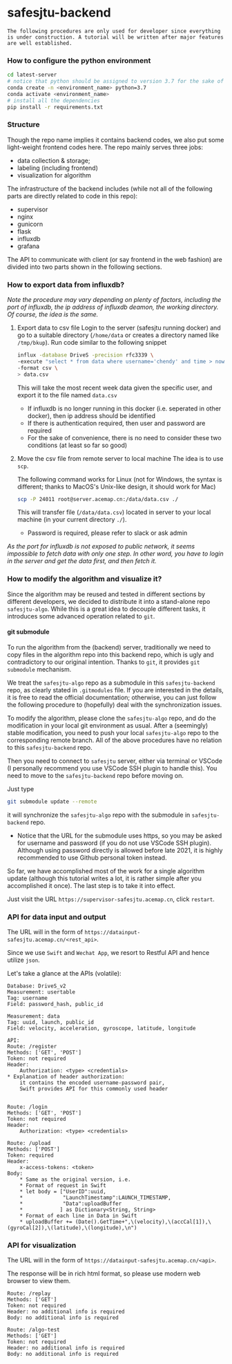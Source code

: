 # safesjtu-backend

`The following procedures are only used for developer since everything is under construction. A tutorial will be written after major features are well established.`

### How to configure the python environment

```bash
cd latest-server
# notice that python should be assigned to version 3.7 for the sake of compatibility
conda create -n <environment_name> python=3.7
conda activate <environment_name>
# install all the dependencies
pip install -r requirements.txt
```

### Structure

Though the repo name implies it contains backend codes, we also put some light-weight frontend codes here. The repo mainly serves three jobs: 

* data collection & storage;
* labeling (including frontend)
* visualization for algorithm

The infrastructure of the backend includes (while not all of the following parts are directly related to code in this repo):

* supervisor
* nginx
* gunicorn
* flask
* influxdb
* grafana

The API to communicate with client (or say frontend in the web fashion) are divided into two parts shown in the following sections.

### How to export data from influxdb?

*Note the procedure may vary depending on plenty of factors, including the port of influxdb, the ip address of influxdb deamon, the working directory. Of course, the idea is the same.*

1. Export data to csv file
    Login to the server (safesjtu running docker) and go to a suitable directory (`/home/data` or creates a directory named like `/tmp/bkup`).
    Run code similar to the following snippet
    ```bash
    influx -database DriveS -precision rfc3339 \
    -execute "select * from data where username='chendy' and time > now() - 1w" \
    -format csv \
    > data.csv
    ```
    This will take the most recent week data given the specific user, and export it to the file named `data.csv`
    * If influxdb is no longer running in this docker (i.e. seperated in other docker), then ip address should be identified
    * If there is authentication required, then user and password are required
    * For the sake of convenience, there is no need to consider these two conditions (at least so far so good)

2. Move the csv file from remote server to local machine
    The idea is to use `scp`.
    
    The following command works for Linux (not for Windows, the syntax is different; thanks to MacOS's Unix-like design, it should work for Mac)
    ```bash
    scp -P 24011 root@server.acemap.cn:/data/data.csv ./
    ```
    This will transfer file (`/data/data.csv`) located in server to your local machine (in your current directory `./`).
    * Password is required, please refer to slack or ask admin

*As the port for influxdb is not exposed to public network, it seems impossible to fetch data with only one step. In other word, you have to login in the server and get the data first, and then fetch it.*
    
### How to modify the algorithm and visualize it?

Since the algorithm may be reused and tested in different sections by different developers, we decided to distribute it into a stand-alone repo `safesjtu-algo`. While this is a great idea to decouple different tasks, it introduces some advanced operation related to `git`.

#### git submodule

To run the algorithm from the (backend) server, traditionally we need to copy files in the algorithm repo into this backend repo, which is ugly and contradictory to our original intention. Thanks to `git`, it provides `git submodule` mechanism.

We treat the `safesjtu-algo` repo as a submodule in this `safesjtu-backend` repo, as clearly stated in `.gitmodules` file. If you are interested in the details, it is free to read the official documentation; otherwise, you can just follow the following procedure to (hopefully) deal with the synchronization issues.

To modify the algorithm, please clone the `safesjtu-algo` repo, and do the modification in your local git environment as usual. After a (seemingly) stable modification, you need to push your local `safesjtu-algo` repo to the corresponding remote branch. All of the above procedures have no relation to this `safesjtu-backend` repo.

Then you need to connect to `safesjtu` server, either via terminal or VSCode (I personally recommend you use VSCode SSH plugin to handle this). You need to move to the `safesjtu-backend` repo before moving on.

Just type

```bash
git submodule update --remote
```

it will synchronize the `safesjtu-algo` repo with the submodule in `safesjtu-backend` repo.

* Notice that the URL for the submodule uses https, so you may be asked for username and password (if you do not use VSCode SSH plugin). Although using password directly is allowed before late 2021, it is highly recommended to use Github personal token instead.

So far, we have accomplished most of the work for a single algorithm update (although this tutorial writes a lot, it is rather simple after you accomplished it once). The last step is to take it into effect.

Just visit the URL `https://supervisor-safesjtu.acemap.cn`, click `restart`.

### API for data input and output

The URL will in the form of `https://datainput-safesjtu.acemap.cn/<rest_api>`.

Since we use `Swift` and `Wechat App`, we resort to Restful API and hence utilize `json`.

Let's take a glance at the APIs (volatile):

```
Database: DriveS_v2
Measurement: usertable
Tag: username
Field: password_hash, public_id

Measurement: data
Tag: uuid, launch, public_id
Field: velocity, acceleration, gyroscope, latitude, longitude

API:
Route: /register
Methods: ['GET', 'POST']
Token: not required
Header:
    Authorization: <type> <credentials>
* Explanation of header authorization:
    it contains the encoded username-password pair,
    Swift provides API for this commonly used header


Route: /login
Methods: ['GET', 'POST']
Token: not required
Header:
    Authorization: <type> <credentials>

Route: /upload
Methods: ['POST']
Token: required
Header: 
    x-access-tokens: <token>
Body:
    * Same as the original version, i.e.
    * Format of request in Swift
    * let body = ["UserID":uuid,
    *             "LaunchTimestamp":LAUNCH_TIMESTAMP,
    *             "Data":uploadBuffer 
    *            ] as Dictionary<String, String>
    * Format of each line in Data in Swift
    * uploadBuffer += (Date().GetTime+",\(velocity),\(accCal[1]),\(gyroCal[2]),\(latitude),\(longitude),\n")
```

### API for visualization

The URL will in the form of `https://datainput-safesjtu.acemap.cn/<api>`.

The response will be in rich html format, so please use modern web browser to view them.

```
Route: /replay
Methods: ['GET']
Token: not required
Header: no additional info is required
Body: no additional info is required

Route: /algo-test
Methods: ['GET']
Token: not required
Header: no additional info is required
Body: no additional info is required
```

